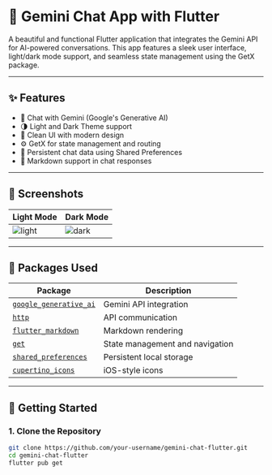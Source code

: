 # 💬 Gemini Chat App with Flutter

A beautiful and functional Flutter application that integrates the Gemini API for AI-powered conversations. This app features a sleek user interface, light/dark mode support, and seamless state management using the GetX package.

---

## ✨ Features

- 🔮 Chat with Gemini (Google's Generative AI)
- 🌗 Light and Dark Theme support
- 🎯 Clean UI with modern design
- ⚙️ GetX for state management and routing
- 💾 Persistent chat data using Shared Preferences
- 🧩 Markdown support in chat responses

---

## 📸 Screenshots

| Light Mode | Dark Mode |
|------------|-----------|
| ![light](assets/screenshots/light.png) | ![dark](assets/screenshots/dark.png) |

---

## 🧰 Packages Used

| Package | Description |
|--------|-------------|
| [`google_generative_ai`](https://pub.dev/packages/google_generative_ai) | Gemini API integration |
| [`http`](https://pub.dev/packages/http) | API communication |
| [`flutter_markdown`](https://pub.dev/packages/flutter_markdown) | Markdown rendering |
| [`get`](https://pub.dev/packages/get) | State management and navigation |
| [`shared_preferences`](https://pub.dev/packages/shared_preferences) | Persistent local storage |
| [`cupertino_icons`](https://pub.dev/packages/cupertino_icons) | iOS-style icons |

---

## 🚀 Getting Started

### 1. Clone the Repository

```bash
git clone https://github.com/your-username/gemini-chat-flutter.git
cd gemini-chat-flutter
flutter pub get
